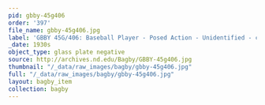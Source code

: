 ```yaml
---
pid: gbby-45g406
order: '397'
file_name: gbby-45g406.jpg
label: 'GBBY 45G/406: Baseball Player - Posed Action - Unidentified - c1930s'
_date: 1930s
object_type: glass plate negative
source: http://archives.nd.edu/Bagby/GBBY-45g406.jpg
thumbnail: "/_data/raw_images/bagby/gbby-45g406.jpg"
full: "/_data/raw_images/bagby/gbby-45g406.jpg"
layout: bagby_item
collection: bagby
---
```

